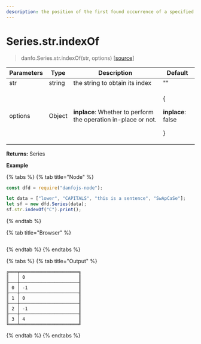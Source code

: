 ```yaml
---
description: the position of the first found occurrence of a specified value in a string
---
```


# Series.str.indexOf

> danfo.Series.str.indexOf(str, options) \[[source](https://github.com/javascriptdata/danfojs/blob/master/src/danfojs-base/core/strings.ts#L362)]

| Parameters | Type   | Description                                                    | Default                                                |
| ---------- | ------ | -------------------------------------------------------------- | ------------------------------------------------------ |
| str        | string | the string to obtain its index                                 | ""                                                     |
| options    | Object | **inplace**: Whether to perform the operation in-place or not. | <p>{</p><p><strong>inplace</strong>: false</p><p>}</p> |

**Returns:** Series

**Example**

{% tabs %}
{% tab title="Node" %}

```javascript
const dfd = require("danfojs-node");

let data = ["lower", "CAPITALS", "this is a sentence", "SwApCaSe"];
let sf = new dfd.Series(data);
sf.str.indexOf("C").print();
```

{% endtab %}

{% tab title="Browser" %}

```

```

{% endtab %}
{% endtabs %}

{% tabs %}
{% tab title="Output" %}

```
╔═══╤══════════════════════╗
║   │ 0                    ║
╟───┼──────────────────────╢
║ 0 │ -1                   ║
╟───┼──────────────────────╢
║ 1 │ 0                    ║
╟───┼──────────────────────╢
║ 2 │ -1                   ║
╟───┼──────────────────────╢
║ 3 │ 4                    ║
╚═══╧══════════════════════╝
```

{% endtab %}
{% endtabs %}
